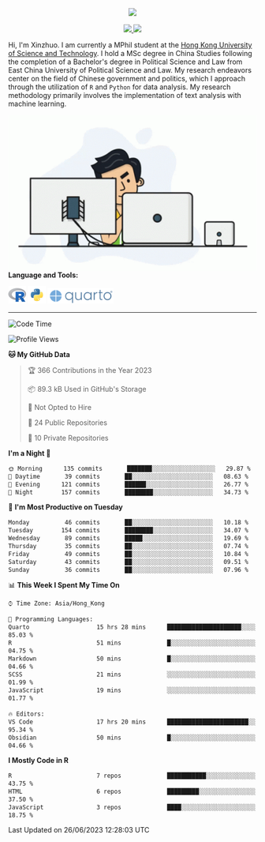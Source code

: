 <div align='center'>
<img src='https://readme-typing-svg.herokuapp.com?font=ubuntu&color=4d3900&center=true&lines=HKUST+Mphil+in+SOSC;Focus+on+China;Code+for+PoliSci'/>
</div>

<p align='center'>
 <a href='https://www.linkedin.com/in/xinzhuo-huang-5161011ba/' target='_blank'>
        <img src='https://img.shields.io/badge/linkedin%20-%230077B5.svg?&style=for-the-badge&logo=linkedin&logoColor=white'/>
    </a>
 <a href='https://twitter.com/HsinchoH' target='_blank'>
        <img src='https://img.shields.io/badge/Twitter-1DA1F2?style=for-the-badge&logo=twitter&logoColor=white'/>
    </a>
    </p>
    
Hi, I'm Xinzhuo. I am currently a MPhil student at the [Hong Kong University of Science and Technology](https://sosc.hkust.edu.hk/node/613). I hold a MSc degree in China Studies following the completion of a Bachelor's degree in Political Science and Law from East China University of Political Science and Law. My research endeavors center on the field of Chinese government and politics, which I approach through the utilization of `R` and `Python` for data analysis. My research methodology primarily involves the implementation of text analysis with machine learning.




<img align='right' src="https://github.com/xinzhuohkust/xinzhuohkust/blob/main/programmer.gif" width="590">



**Language and Tools:**  

<code><img height="36" src="https://raw.githubusercontent.com/github/explore/80688e429a7d4ef2fca1e82350fe8e3517d3494d/topics/r/r.png"></code>
<code><img height="36" src="https://raw.githubusercontent.com/github/explore/80688e429a7d4ef2fca1e82350fe8e3517d3494d/topics/python/python.png"></code>
<code><img height="32" src="https://github.com/quarto-dev/quarto-r/blob/main/man/figures/quarto.png"></code>

---
<!--START_SECTION:waka-->
![Code Time](http://img.shields.io/badge/Code%20Time-657%20hrs%2017%20mins-blue)

![Profile Views](http://img.shields.io/badge/Profile%20Views-0-blue)

**🐱 My GitHub Data** 

> 🏆 366 Contributions in the Year 2023
 > 
> 📦 89.3 kB Used in GitHub's Storage 
 > 
> 🚫 Not Opted to Hire
 > 
> 📜 24 Public Repositories 
 > 
> 🔑 10 Private Repositories  
 > 
**I'm a Night 🦉** 

```text
🌞 Morning      135 commits       ███████░░░░░░░░░░░░░░░░░░   29.87 % 
🌆 Daytime       39 commits       ██░░░░░░░░░░░░░░░░░░░░░░░   08.63 % 
🌃 Evening      121 commits       ██████░░░░░░░░░░░░░░░░░░░   26.77 % 
🌙 Night        157 commits       ████████░░░░░░░░░░░░░░░░░   34.73 % 

```
📅 **I'm Most Productive on Tuesday** 

```text
Monday          46 commits       ██░░░░░░░░░░░░░░░░░░░░░░░   10.18 % 
Tuesday        154 commits       ████████░░░░░░░░░░░░░░░░░   34.07 % 
Wednesday       89 commits       █████░░░░░░░░░░░░░░░░░░░░   19.69 % 
Thursday        35 commits       ██░░░░░░░░░░░░░░░░░░░░░░░   07.74 % 
Friday          49 commits       ██░░░░░░░░░░░░░░░░░░░░░░░   10.84 % 
Saturday        43 commits       ██░░░░░░░░░░░░░░░░░░░░░░░   09.51 % 
Sunday          36 commits       ██░░░░░░░░░░░░░░░░░░░░░░░   07.96 % 

```


📊 **This Week I Spent My Time On** 

```text
⌚︎ Time Zone: Asia/Hong_Kong

💬 Programming Languages: 
Quarto                   15 hrs 28 mins      █████████████████████░░░░   85.03 % 
R                        51 mins             █░░░░░░░░░░░░░░░░░░░░░░░░   04.75 % 
Markdown                 50 mins             █░░░░░░░░░░░░░░░░░░░░░░░░   04.66 % 
SCSS                     21 mins             ░░░░░░░░░░░░░░░░░░░░░░░░░   01.99 % 
JavaScript               19 mins             ░░░░░░░░░░░░░░░░░░░░░░░░░   01.77 % 

🔥 Editors: 
VS Code                  17 hrs 20 mins      ███████████████████████░░   95.34 % 
Obsidian                 50 mins             █░░░░░░░░░░░░░░░░░░░░░░░░   04.66 % 

```

**I Mostly Code in R** 

```text
R                        7 repos             ███████████░░░░░░░░░░░░░░   43.75 % 
HTML                     6 repos             █████████░░░░░░░░░░░░░░░░   37.50 % 
JavaScript               3 repos             ████░░░░░░░░░░░░░░░░░░░░░   18.75 % 

```



 Last Updated on 26/06/2023 12:28:03 UTC
<!--END_SECTION:waka-->
    
    
    
    
    
    
    
    
